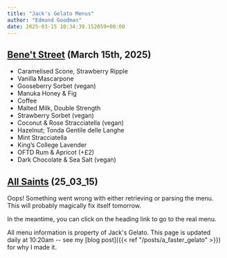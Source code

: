 ```yaml
---
title: "Jack's Gelato Menus"
author: "Edmund Goodman"
date: 2025-03-15 10:34:39.152059+00:00
---
```


## [Bene't Street](https://www.jacksgelato.com/bene-t-street-menu) (March 15th, 2025)

- Caramelised Scone, Strawberry Ripple
- Vanilla Mascarpone
- Gooseberry Sorbet (vegan)
- Manuka Honey & Fig
- Coffee
- Malted Milk, Double Strength
- Strawberry Sorbet (vegan)
- Coconut & Rose Stracciatella (vegan)
- Hazelnut; Tonda Gentile delle Langhe
- Mint Stracciatella
- King’s College Lavender
- OFTD Rum & Apricot (+£2)
- Dark Chocolate & Sea Salt (vegan)


## [All Saints](https://www.jacksgelato.com/all-saints-menu) (25_03_15)

Oops! Something went wrong with either retrieving or parsing the menu. This will probably magically fix itself tomorrow.

In the meantime, you can click on the heading link to go to the real menu.

All menu information is property of Jack's Gelato. This page is
updated daily at 10:20am -- see my
[blog post]({{< ref "/posts/a_faster_gelato" >}}) for why I made it.
